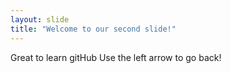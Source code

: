 ```yaml
---
layout: slide
title: "Welcome to our second slide!"
---
```

Great to learn gitHub
Use the left arrow to go back!
